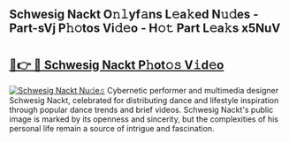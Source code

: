 ## Schwesig Nackt O𝚗𝚕yf𝚊ns L𝚎a𝚔ed N𝚞𝚍es - Part-sVj P𝚑𝚘tos Vi𝚍𝚎o - H𝚘𝚝 Part L𝚎a𝚔s x5NuV

# <h2><a href="http://kf13kcl.oniu.top/?m=Schwesig+Nackt">🔗👉 🔴 Schwesig Nackt P𝚑ot𝚘𝚜 V𝚒d𝚎o</a></h2>

[![Schwesig Nackt Nu𝚍e𝚜](https://i.imgur.com/0qMVB7G.gif)](http://kf13kcl.oniu.top/?m=Schwesig+Nackt)
Cybernetic performer and multimedia designer Schwesig Nackt, celebrated for distributing dance and lifestyle inspiration through popular dance trends and brief videos. Schwesig Nackt's public image is marked by its openness and sincerity, but the complexities of his personal life remain a source of intrigue and fascination.  
